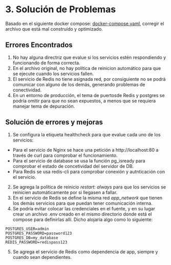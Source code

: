
# 3. Solución de Problemas

Basado en el siguiente docker compose: [docker-compose.yaml](https://gist.github.com/DevOps-Inlaze/c8b21828cdda0bd12eb67e052211616b), corregir el archivo que está mal construído y optimizado.




## Errores Encontrados

1. No hay alguna directriz que evalue si los servicios estén respondiendo y funcionando de forma correcta.
2. En el archivo original, no hay política de reinicion automático para que se ejecute cuando los servicios fallen.
3. El servicio de Redis no tiene asignada red, por consiguiente no se podrá comunicar con alguno de los demás, generando problemas de conectividad. 
4. En un entorno de producción, el tema de puertosde Redis y postgres se podría omitir para que no sean expuestos, a menos que se requiera manejar tema de depuración. 
## Solución de errores y mejoras

1. Se configura la etiqueta healthcheck para que evalue cada uno de los servicios:

- Para el servicio de Nginx se hace una petición a http://localhost:80 a través de curl para comprobar el funcionamiento.
- Para el servicio de database se usa la función pg_isready para comprobar el estado de concetividad del servidor de DB.
- Para Redis se usa redis-cli para comprobar conexión y autnticación con el servicio.

2. Se agrega la política de reinicio *restart: always* para que los servicios se reinicien automáticamente por si llegasen a fallar.
3. En el servicio de Redis se define la misma red *app_network* que tienen los demás servicios para que puedan tener comunicación interna.
4. Se podría evitar colocar las credenciales en el fuente, y en su lugar crear un archivo .env creado en el mismo directorio donde está el compose para definirlas allí. Dicho alojaría algo como lo siguiente:

```
POSTGRES_USER=admin 
POSTGRES_PASSWORD=password123 
POSTGRES_DB=my_database 
REDIS_PASSWORD=redispass123
```

5. Se agrega el servicio de Redis como dependencia de app, siempre y cuando sean dependientes.

